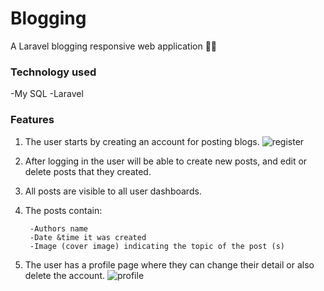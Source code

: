# Blogging
A Laravel blogging responsive web application 🧑‍💻
### Technology used
-My SQL
-Laravel 

### Features

1. The user starts by creating an account for posting blogs.
![register](https://github.com/SamMureu/Blogging/assets/84933401/7e831c79-b2ee-4e4e-946e-8c751cc699c9)

2. After logging in the user will be able to create new posts, and edit or delete posts that they created.
3. All posts are visible to all user dashboards.
4. The posts contain:
   
        -Authors name
        -Date &time it was created
        -Image (cover image) indicating the topic of the post (s)
5. The user has a profile page where they can change their detail or also delete the account.
   ![profile](https://github.com/SamMureu/Blogging/assets/84933401/4606357d-1bdb-48b5-b581-b7ffd8f3df80)
